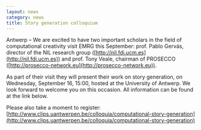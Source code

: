 ```yaml
---
layout: news
category: news
title: Story generation colloquium
---
```

Antwerp –
We are excited to have two important scholars in the field of computational creativity visit EMRG this September: prof. Pablo Gervás, director of the NIL research group ([http://nil.fdi.ucm.es](http://nil.fdi.ucm.es)) and prof. Tony Veale, chairman of PROSECCO ([http://prosecco-network.eu](http://prosecco-network.eu)).

As part of their visit they will present their work on story generation, on Wednesday, September 16, 15:00, hosted at the University of Antwerp. We look forward to welcome you on this occasion. All information can be found at the link below. 

Please also take a moment to register:
[http://www.clips.uantwerpen.be/colloquia/computational-story-generation](http://www.clips.uantwerpen.be/colloquia/computational-story-generation)
